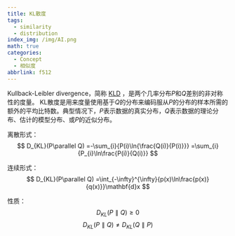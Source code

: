 ```yaml
---
title: KL散度
tags:
  - similarity
  - distribution
index_img: /img/AI.png
math: true
categories:
  - Concept
  - 相似度
abbrlink: f512
---
```

Kullback-Leibler divergence，简称 [KLD](https://zh.wikipedia.org/wiki/%E7%9B%B8%E5%AF%B9%E7%86%B5#cite_note-:0-1) ，是两个几率分布$P$和$Q$差别的非对称性的度量。 KL散度是用来度量使用基于$Q$的分布来编码服从$P$的分布的样本所需的额外的平均比特数。典型情况下，$P$表示数据的真实分布，$Q$表示数据的理论分布、估计的模型分布、或$P$的近似分布。

离散形式：
$$
D_{KL}(P\parallel Q)
=-\sum_{i}{P(i)\ln{\frac{Q(i)}{P(i)}}}
=\sum_{i}{P_{i}\ln\frac{P(i)}{Q(i)}}
$$

连续形式：
$$
D_{KL}(P\parallel Q)
=\int_{-\infty}^{\infty}{p(x)\ln\frac{p(x)}{q(x)}}\mathbf{d}x
$$

性质：
$$D_{KL}(P\parallel Q)\ge 0$$
$$D_{KL}(P\parallel Q)\ne D_{KL}(Q\parallel P)$$